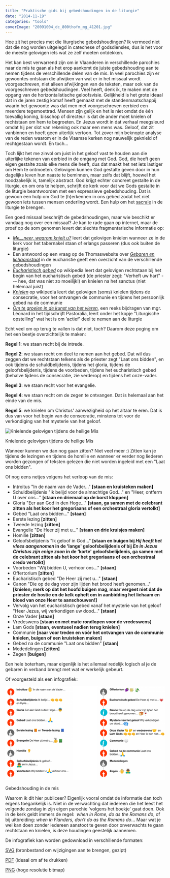 ```yaml
---
title: "Praktische gids bij gebedshoudingen in de liturgie"
date: "2014-11-19"
categories: "tools"
coverImage: "20091004_dc_800thofm_mg_41201.jpg"
---
```


Hoe zit het precies met die liturgische gebedshoudingen? Ik vermoed niet dat die nog worden uitgelegd in catechese of godsdiensles, dus is het voor de meeste gelovigen iets wat ze zelf moeten ontdekken. 

<!--more-->

Het kan best verwarrend zijn om in Vlaanderen in verschillende parochies naar de mis te gaan als het erop aankomt de juiste gebedshouding aan te nemen tijdens de verschillende delen van de mis. In veel parochies zijn er gewoontes ontstaan die afwijken van wat er in het missaal wordt voorgeschreven, niet alleen afwijkingen van de teksten, maar ook van de voorgeschreven gebedshoudingen. Veel heeft, denk ik, te maken met de opgang van de horizontalistische geloofsvisie. Gelijkheid is het grote ideaal dat in de jaren zestig komaf heeft gemaakt met de standenmaatschappij waarin het gewoonte was dat men met voorgeschreven eerbied een meerdere tegemoettrad. Mensen zijn gelijk en het is niet omdat de één toevallig koning, bisschop of directeur is dat de ander moet knielen of rechtstaan om hem te begroeten. En Jezus wordt in dat verhaal meegsleurd omdat hij per slot van rekening ook maar een mens was. Geloof, dat zit vanbinnen en hoeft geen uiterlijk vertoon. Tot zover mijn beknopte analyse van de reden waarom er in de Vlaamse kerken nog nauwelijk geknield of rechtgestaan wordt. En toch…

Toch lijkt het me zinvol om juist in het geloof vast te houden aan die uiterlijke tekenen van eerbied in de omgang met God. God, die heeft geen eigen gestalte zoals elke mens die heeft, dus dat maakt het net iets lastiger om Hem te ontmoeten. Gelovigen kunnen God gestalte geven door in hun dagelijks leven hun naaste te beminnen, maar zelfs dat blijft, hoewel het noodzakelijk is, tamelijk abstract. God krijgt echter concreet gestalte in de liturgie, en om ons te helpen, schrijft de kerk voor dat we Gods gestalte in de liturgie beantwoorden met een expressieve gebedshouding. Dat is gewoon een hulp om God te (h)erkennen in ons gebed zodat het niet gewoon iets tussen mensen onderling wordt. Een hulp om het [sacrale](http://fr.didoc.be/nl/papers/23-de-zin-van-het-sacrale-terugvinden) in de liturgie te brengen.

Een goed missaal beschrijft de gebedshoudingen, maar wie beschikt er vandaag nog over een missaal? Je kan te rade gaan op internet, maar de proef op de som genomen levert dat slechts fragmentarische informatie op:

- [_Me__neer, waarom knielt u?_](https://meneergodsdienst.wordpress.com/2013/04/18/meneer-waarom-knielt-u/) leert dat gelovigen knielen wanneer ze in de kerk voor het tabernakel staan of erlangs passeren (dus ook buiten de liturgie)
- Een antwoord op een vraag op de Thomaswebsite over [_Gebaren en lichaamstaal_](http://www.kuleuven.be/thomas/page/vraag-antwoord/view/63825/) in de eucharistie geeft een overzicht van de verschillende gebedshoudingen
- [_Eucharistisch gebed_](http://nl.wikipedia.org/wiki/Eucharistisch_gebed) op wikipedia leert dat gelovigen rechtstaan bij het begin van het eucharistisch gebed (de priester zegt: "Verheft uw hart" --- hee, dat was niet zo moeilijk!) en knielen na het sanctus (niet helemaal juist)
- [_Knielen_](http://nl.wikipedia.org/wiki/Knielen) op wikipedia leert dat gelovigen (soms) knielen tijdens de consecratie, voor het ontvangen de communie en tijdens het persoonlijk gebed na de communie
- [_Om te groeien in de kunst van het vieren_](http://www.gebedsschool.be/Leonard/eucharistie2.html), een reeks bijdragen van mgr. Léonard in het tijdschrijft Pastoralia, leert onder het kopje "Liturgische opstelling" wat het is om 'actief' deel te nemen aan de liturgie

Echt veel om op terug te vallen is dat niet, toch? Daarom deze poging om het een beetje overzichtelijk te maken:

**Regel 1**: we staan recht bij de intrede.

**Regel 2**: we staan recht om deel te nemen aan het gebed. Dat wil dus zeggen dat we rechtstaan telkens als de priester zegt "Laat ons bidden", en ook tijdens de schuldbelijdenis, tijdens het gloria, tijdens de geloofsbelijdenis, tijdens de voorbeden, tijdens het eucharistisch gebed (behalve tijdens de consecratie, zie verderop) en tijdens het onze-vader.

**Regel 3**: we staan recht voor het evangelie.

**Regel 4**: we staan recht om de zegen te ontvangen. Dat is helemaal aan het einde van de mis.

**Regel 5**: we knielen om Christus' aanwezigheid op het altaar te eren. Dat is dus van voor het begin van de consecratie, minstens tot voor de verkondiging van het mysterie van het geloof.

![Knielende gelovigen tijdens de heilige Mis](/wp-content/uploads/2014/12/20091004_dc_800thofm_mg_41201.jpg?w=300)

Knielende gelovigen tijdens de heilige Mis

Wanneer kunnen we dan nog gaan zitten? Niet veel meer :) Zitten kan je tijdens de lezingen en tijdens de homilie en wanneer er verder nog liederen worden gezongen of teksten gelezen die niet worden ingeleid met een "Laat ons bidden".

Of nog eens netjes volgens het verloop van de mis:

- Introitus "In de naam van de Vader…" **\[staan en kruisteken maken\]**
- Schuldbelijdenis "Ik belijd voor de almachtige God…" en "Heer, ontferm U over ons…" **\[staan en driemaal op de borst kloppen\]**
- Gloria "Eer aan God in den Hoge…" **\[staan, ga samen met de celebrant zitten als het koor het gregoriaans of een orchestraal gloria vertolkt\]**
- Gebed "Laat ons bidden…" **\[staan\]**
- Eerste lezing **\[zitten\]**
- Tweede lezing **\[zitten\]**
- Evangelie "De Heer zij met u…" **\[staan en drie kruisjes maken\]**
- Homilie **\[zitten\]**
- Geloofsbelijdenis "Ik geloof in God…" **\[staan en buigen bij _Hij heeft het vlees aangenomen_ in de 'lange' geloofsbelijdenis of bij _En in Jezus Christus zijn enige zoon_ in de 'korte' geloofsbelijdenis, ga samen met de celebrant zitten als het koor het gregoriaans of een orchestraal credo vertolkt\]**
- Voorbeden "Wij bidden U, verhoor ons…" **\[staan\]**
- Offertorium **\[zitten\]**
- Eucharistisch gebed "De Heer zij met u…" **\[staan\]**
- Canon "Die op de dag voor zijn lijden het brood heeft genomen…" **\[knielen; merk op dat het hoofd buigen mag, maar vergeet niet dat de priester de hostie en de kelk opheft om in aanbidding het lichaam en bloed van onze Heer te aanschouwen!\]**
- Vervolg van het eucharistisch gebed vanaf het mysterie van het geloof "Heer Jezus, wij verkondigen uw dood…" **\[staan\]**
- Onze Vader **\[staan\]**
- Vredeswens **\[staan en met mate rondlopen voor de vredeswens\]**
- Lam Gods **\[staan, eventueel nadien terug knielen\]**
- Communie **\[naar voor treden en vóór het ontvangen van de communie knielen, buigen of een kruisteken maken\]**
- Gebed na de communie "Laat ons bidden" **\[staan\]**
- Mededelingen **\[zitten\]**
- Zegen **\[buigen\]**

Een hele boterham, maar eigenlijk is het allemaal redelijk logisch al je de gebaren in verband brengt met wat er werkelijk gebeurt.

Of voorgesteld als een infografiek:

[![](images/houdingen-in-de-mis2-1024x598.png)](images/houdingen-in-de-mis2.png)

Gebedshouding in de mis

Waarom ik dit hier publiceer? Eigenlijk vooral omdat de informatie dan toch ergens toegankelijk is. Niet in de verwachting dat iedereen die het leest het volgende zondag in zijn eigen parochie 'volgens het boekje' gaat doen. Ook in de kerk geldt immers de regel:  _when in Rome, do as the Romans do_, of bij uitbreiding: _when in Flanders, don't do as the Romans do_… Maar wat je wel kan doen zonder iedereen aanstoot te geven door onverwachts te gaan rechtstaan en knielen, is deze houdingen geestelijk aannemen.

De infografiek kan worden gedownload in verschillende formaten:

[SVG](https://storage.googleapis.com/geloven-leren/printerboekjes/houdingen-in-de-mis2.zip) (bronbestand om wijzigingen aan te brengen, gezipt)

[PDF](https://storage.googleapis.com/geloven-leren/printerboekjes/houdingen-in-de-mis2.pdf) (ideaal om af te drukken)

[PNG](images/houdingen-in-de-mis2-HR.png) (hoge resolutie bitmap)
